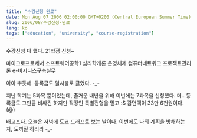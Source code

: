```yaml
---
title: "수강신청 완료"
date: Mon Aug 07 2006 02:00:00 GMT+0200 (Central European Summer Time)
slug: 2006/08/수강신청-완료
lang: ko
tags: ["education", "university", "course-registration"]
---
```


수강신청 다 했다. 21학점 신청~

마이크로프로세서
소프트웨어공학1
심리학개론
운영체제
컴퓨터네트워크
프로젝트관리론
e-비지니스구축실무

아아 뿌듯해. 등록금도 일시불로 긁었다. -_-

지난 학기는 5과목 뿐이었는데, 즐거운 내년을 위해 
이번에는 7과목을 신청했다. 머.. 등록금도 그만큼 비싸긴 하지만
직장인 특별전형을 믿고 :$ 감면액이 33만 6천원이다. (@)

배고프다. 오늘은 저녁에 도쿄 드래프트 보는 날이다.
이번에도 나의 계획을 방해하는 자, 도끼질 하리라 -_-
